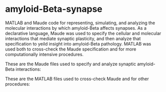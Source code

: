 # amyloid-Beta-synapse
MATLAB and Maude code for representing, simulating, and analyzing the molecular interactions by which amyloid-Beta affects synapses. As a declarative language, Maude was used to specify the cellular and molecular interactions that mediate synaptic plasticity, and then analyze that specification to yeild insight into amyloid-Beta pathology. MATLAB was used both to cross-check the Maude specification and for more computationally intensive procedures.  

These are the Maude files used to specify and analyze synaptic amyloid-Beta interactions:  




These are the MATLAB files used to cross-check Maude and for other procedures:  



